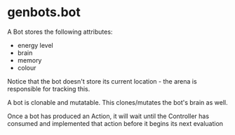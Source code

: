 # genbots.bot

A Bot stores the following attributes:

 - energy level
 - brain
 - memory
 - colour

 Notice that the bot doesn't store its current location - the arena is
 responsible for tracking this.

 A bot is clonable and mutatable. This clones/mutates the bot's brain as well.

 Once a bot has produced an Action, it will wait until the Controller has consumed
 and implemented that action before it begins its next evaluation